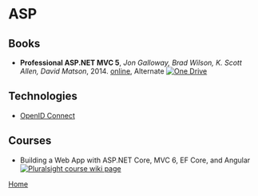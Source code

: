 # ASP

## Books
- **Professional ASP.NET MVC 5**, _Jon Galloway, Brad Wilson, K. Scott Allen, David Matson_, 2014. 
[online](http://www.cs.unsyiah.ac.id/~frdaus/PenelusuranInformasi/File-Pdf/Professional%20ASP.NET%20MVC%205.pdf),
Alternate [![One Drive](https://img.shields.io/badge/One-Drive-blue.svg)](https://onedrive.live.com/embed?cid=B3A4DB2490C51CCD&resid=B3A4DB2490C51CCD%21204840&authkey=AFAbLiI_QLxxq2E&em=2)


## Technologies
- [OpenID Connect](OpenIDConnect.md)

## Courses
- Building a Web App with ASP.NET Core, MVC 6, EF Core, and Angular [![Pluralsight course wiki page](https://img.shields.io/badge/Pluralsight-wiki-red.svg)](Building.A.Web.App.With.ASP.NET.Core.MVC6.EFCore.And.Angular.md)

[Home](https://github.com/illegitimis/Tutorial/)
